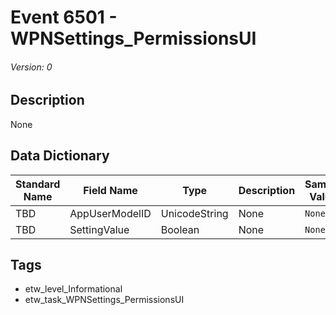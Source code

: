 # Event 6501 - WPNSettings_PermissionsUI
###### Version: 0

## Description
None

## Data Dictionary
|Standard Name|Field Name|Type|Description|Sample Value|
|---|---|---|---|---|
|TBD|AppUserModelID|UnicodeString|None|`None`|
|TBD|SettingValue|Boolean|None|`None`|

## Tags
* etw_level_Informational
* etw_task_WPNSettings_PermissionsUI